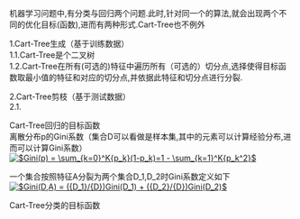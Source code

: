 机器学习问题中,有分类与回归两个问题.此时,针对同一个的算法,就会出现两个不同的优化目标(函数),进而有两种形式.Cart-Tree也不例外

1.Cart-Tree生成（基于训练数据）  
  1.1.Cart-Tree是个二叉树  
  1.2.Cart-Tree在所有(可选的)特征中遍历所有（可选的）切分点,选择使得目标函数取最小值的特征和对应的切分点,并依据此特征和切分点进行分裂.  
  
2.Cart-Tree剪枝（基于测试数据）  
  2.1.  


Cart-Tree回归的目标函数  
离散分布p的Gini系数（集合D可以看做是样本集,其中的元素可以计算经验分布,进而可以计算Gini系数）   
<a href="https://www.codecogs.com/eqnedit.php?latex=\inline&space;$Gini(p)&space;=&space;\sum_{k=0}^K{p_k}(1-p_k)=1&space;-&space;\sum_{k=1}^K{p_k^2}$" target="_blank"><img src="https://latex.codecogs.com/gif.latex?\inline&space;$Gini(p)&space;=&space;\sum_{k=0}^K{p_k}(1-p_k)=1&space;-&space;\sum_{k=1}^K{p_k^2}$" title="$Gini(p) = \sum_{k=0}^K{p_k}(1-p_k)=1 - \sum_{k=1}^K{p_k^2}$" /></a>

一个集合按照特征A分裂为两个集合D_1,D_2时Gini系数定义如下    
<a href="https://www.codecogs.com/eqnedit.php?latex=$Gini(D,A)&space;=&space;({D_1}/{D})Gini(D_1)&space;&plus;&space;({D_2}/{D})Gini(D_2)$" target="_blank"><img src="https://latex.codecogs.com/gif.latex?$Gini(D,A)&space;=&space;({D_1}/{D})Gini(D_1)&space;&plus;&space;({D_2}/{D})Gini(D_2)$" title="$Gini(D,A) = ({D_1}/{D})Gini(D_1) + ({D_2}/{D})Gini(D_2)$" /></a>




Cart-Tree分类的目标函数  
